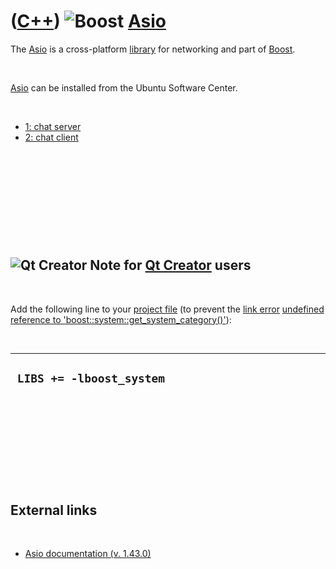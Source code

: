 # ([C++](Cpp.md)) ![Boost](PicBoost.png) [Asio](CppBoostAsio.md)

The [Asio](CppBoostAsio.md) is a cross-platform [library](CppLibrary.md)
for networking and part of [Boost](CppBoost.md).

 

[Asio](CppBoostAsio.md) can be installed from the Ubuntu Software Center.

 

-   [1: chat server](CppAsioExample1.md)
-   [2: chat client](CppAsioExample2.md)

 

 

 

 

 

![Qt Creator](PicQtCreator.png) Note for [Qt Creator](CppQtCreator.md) users
-----------------------------------------------------------------------------

 

Add the following line to your [project file](CppQtProjectFile.md) (to
prevent the [link error](CppLinkError.md) [undefined reference to
'boost::system::get\_system\_category()'](CppLinkErrorUndefinedReferenceToBoostSystemGet_system_category.md)):

 

  ---------------------------
  ` LIBS += -lboost_system`
  ---------------------------

 

 

 

 

 

External links
--------------

 

-   [Asio documentation (v.
    1.43.0)](http://www.boost.org/doc/libs/1_43_0/doc/html/boost_asio.html)

 

 

 

 

 

 

